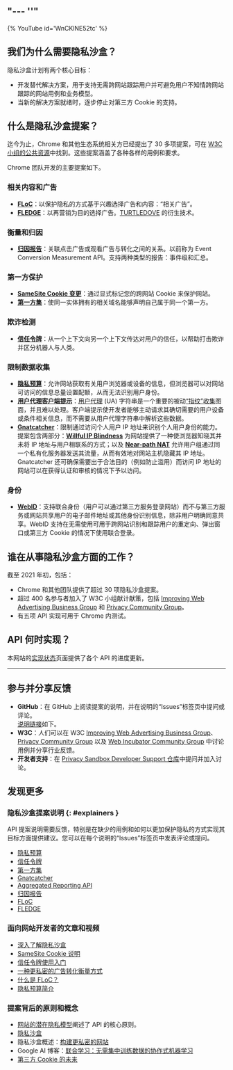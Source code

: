"--- ''"
---

{% YouTube id='WnCKlNE52tc' %}

## 我们为什么需要隐私沙盒？

隐私沙盒计划有两个核心目标：

- 开发替代解决方案，用于支持无需跨网站跟踪用户并可避免用户不知情跨网站跟踪的网站用例和业务模型。
- 当新的解决方案就绪时，逐步停止对第三方 Cookie 的支持。

## 什么是隐私沙盒提案？

迄今为止，Chrome 和其他生态系统相关方已经提出了 30 多项提案，可在 [W3C 小组的公共资源](https://github.com/w3c/web-advertising#ideas-and-proposals-links-outside-this%20-repo)中找到。这些提案涵盖了各种各样的用例和要求。

Chrome 团队开发的主要提案如下。

### 相关内容和广告

- [**FLoC**](/docs/privacy-sandbox/floc)：以保护隐私的方式基于兴趣选择广告和内容：“相关广告”。
- [**FLEDGE**](/docs/privacy-sandbox/fledge)：以再营销为目的选择广告。[TURTLEDOVE](https://github.com/WICG/turtledove) 的衍生技术。

### 衡量和归因

- [**归因报告**](/docs/privacy-sandbox/attribution-reporting)：关联点击广告或观看广告与转化之间的关系。以前称为 Event Conversion Measurement API。支持两种类型的报告：事件级和汇总。

### 第一方保护

- [**SameSite Cookie 变更**](https://web.dev/samesite-cookies-explained/)：通过显式标记您的跨网站 Cookie 来保护网站。
- [**第一方集**](/docs/privacy-sandbox/first-party-sets)：使同一实体拥有的相关域名能够声明自己属于同一个第一方。

### 欺诈检测

- [**信任令牌**](/docs/privacy-sandbox/trust-tokens)：从一个上下文向另一个上下文传达对用户的信任，以帮助打击欺诈并区分机器人与人类。

### 限制数据收集

- [**隐私预算**](https://www.youtube.com/watch?v=0STgfjSA6T8)：允许网站获取有关用户浏览器或设备的信息，但浏览器可以对网站可访问的信息总量设置配额，从而无法识别用户身份。
- [**用户代理客户端提示**](https://web.dev/user-agent-client-hints/)：[用户代理](https://developer.mozilla.org/en-US/docs/Web/HTTP/Headers/User-Agent) (UA) 字符串是一个重要的被动[“指纹”收集](https://w3c.github.io/fingerprinting-guidance/#passive)图面，并且难以处理。客户端提示使开发者能够主动请求其确切需要的用户设备或条件相关信息，而不需要从用户代理字符串中解析这些数据。
- [**Gnatcatcher**](https://github.com/bslassey/ip-blindness)：限制通过访问个人用户 IP 地址来识别个人用户身份的能力。提案包含两部分：[<strong data-md="">Willful IP Blindness</strong>](https://github.com/bslassey/ip-blindness/blob/master/willful_ip_blindness.md) 为网站提供了一种使浏览器知晓其并未将 IP 地址与用户相联系的方式；以及 [**Near-path NAT**](https://github.com/%20bslassey/ip-blindness/blob/master/near_path_nat.md) 允许用户组通过同一个私有化服务器发送其流量，从而有效地对网站主机隐藏其 IP 地址。Gnatcatcher 还可确保需要出于合法目的（例如防止滥用）而访问 IP 地址的网站可以在获得认证和审核的情况下予以访问。

### 身份

- [**WebID**](https://github.com/WICG/WebID)：支持联合身份（用户可以通过第三方服务登录网站）而不与第三方服务或网站共享用户的电子邮件地址或其他身份识别信息，除非用户明确同意共享。WebID 支持在无需使用可用于跨网站识别和跟踪用户的重定向、弹出窗口或第三方 Cookie 的情况下使用联合登录。

## 谁在从事隐私沙盒方面的工作？

截至 2021 年初，包括：

- Chrome 和其他团队提供了超过 30 项隐私沙盒提案。
- 超过 400 名参与者加入了 W3C 小组献计献策，包括 [Improving Web Advertising Business Group](https://www.w3.org/community/web-adv/participants) 和 [Privacy Community Group](https://www.w3.org/community/privacycg/participants)。
- 有五项 API 实现可用于 Chrome 内测试。

## API 何时实现？

本网站的[实现状态](/docs/privacy-sandbox/status/)页面提供了各个 API 的进度更新。

---

## 参与并分享反馈

- **GitHub**：在 GitHub 上阅读提案的说明，并在说明的“Issues”标签页中提问或评论。<br> [说明链接](#explainers)如下。
- **W3C**：人们可以在 W3C [Improving Web Advertising Business Group](https://www.w3.org/community/web-adv%20/)、[Privacy Community Group](https://www.w3.org/community/privacycg/participants) 以及 [Web Incubator Community Group](https://github.com/WICG) 中讨论用例并分享行业反馈。
- **开发者支持**：在 <a href="https://github.com/GoogleChromeLabs/privacy-sandbox-dev-support">Privacy Sandbox Developer Support 仓库</a>中提问并加入讨论。

## 发现更多

### 隐私沙盒提案说明 {: #explainers }

API 提案说明需要反馈，特别是在缺少的用例和如何以更加保护隐私的方式实现其目标方面提供建议。您可以在每个说明的“Issues”标签页中发表评论或提问。

- [隐私预算](https://github.com/bslassey/privacy-budget)
- [信任令牌](https://github.com/dvorak42/trust-token-api)
- [第一方集](https://github.com/privacycg/first-party-sets)
- [Gnatcatcher](https://github.com/bslassey/ip-blindness)
- [Aggregated Reporting API](https://github.com/csharrison/aggregate-reporting-api)
- [归因报告](https://github.com/csharrison/conversion-measurement-api)
- [FLoC](https://github.com/jkarlin/floc)
- [FLEDGE](https://github.com/michaelkleber/turtledove)

### 面向网站开发者的文章和视频

- [深入了解隐私沙盒](https://web.dev/digging-into-the-privacy-sandbox)
- [SameSite Cookie 说明](https://web.dev/samesite-cookies-explained/)
- [信任令牌使用入门](https://web.dev/trust-tokens)
- [一种更私密的广告转化衡量方式](https://web.dev/conversion-measurement/)
- [什么是 FLoC？](https://web.dev/floc/)
- [隐私预算简介](https://www.youtube.com/watch?v=0STgfjSA6T8)

### 提案背后的原则和概念

- [网站的潜在隐私模型](https://github.com/michaelkleber/privacy-model)阐述了 API 的核心原则。
- [隐私沙盒](https://www.chromium.org/Home/chromium-privacy/privacy-sandbox)
- 隐私沙盒概述：[构建更私密的网站](https://www.blog.google/products/chrome/building-a-more-private-web/)
- Google AI 博客：[联合学习：无需集中训练数据的协作式机器学习](https://ai.googleblog.com/2017/04/federated-learning-collaborative.html)
- [第三方 Cookie 的未来](https://blog.chromium.org/2019/10/developers-get-ready-for-new.html)
